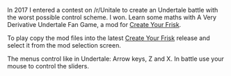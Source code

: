 In 2017 I entered a contest on /r/Unitale to create an Undertale battle with the
worst possible control scheme. I won. Learn some maths with A Very Derivative
Undertale Fan Game, a mod for [Create Your Frisk].

To play copy the mod files into the latest [Create Your Frisk] release and
select it from the mod selection screen.

The menus control like in Undertale: Arrow keys, Z and X. In battle use your
mouse to control the sliders.

[Create Your Frisk]: https://github.com/RhenaudTheLukark/CreateYourFrisk
